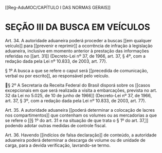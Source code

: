 [[Reg-AduMOC/CAPÍTULO I DAS NORMAS GERAIS]]

# SEÇÃO III DA BUSCA EM VEÍCULOS

Art. 34. A autoridade aduaneira poderá proceder a buscas
[[em qualquer veículo]] para [[prevenir e reprimir]] a ocorrência de
infração à legislação aduaneira, inclusive em momento
anterior à prestação das informações referidas no [[art. 31]]
(Decreto-Lei nº 37, de 1966, art. 37, § 4º, com a redação
dada pela Lei nº 10.833, de 2003, art. 77).

§ 1º A busca a que se refere o caput será [[precedida de comunicação, verbal ou por escrito]], ao responsável pelo
veículo.

§ 2º A Secretaria da Receita Federal do Brasil disporá sobre
os [[casos excepcionais em que será realizada a visita a
embarcações, prevista no art. 32 da Lei no 5.025, de 10 de
junho de 1966]] (Decreto-Lei nº 37, de 1966, art. 37, § 3º, com
a redação dada pela Lei nº 10.833, de 2003, art. 77).

Art. 35. A autoridade aduaneira [[poderá determinar a colocação de lacres nos compartimentos]] que contenham os
volumes ou as mercadorias a que se refere o [[§ 1º do art. 31
e na situação de que trata o § 1º do art. 37,]] podendo adotar
outras medidas de controle fiscal.

Art. 36. Havendo [[indícios de falsa declaração]] de conteúdo, a
autoridade aduaneira poderá determinar a descarga de
volume ou de unidade de carga, para a devida verificação,
lavrando-se termo.